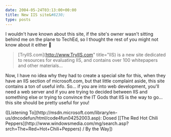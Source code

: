 ```yaml
---
date: 2004-05-24T03:13:00+00:00
title: New IIS site&#8230;
type: posts
---
```

I wouldn't have known about this site, if the site's owner wasn't sitting behind me on the plane to TechEd, so I thought the rest of you might not know about it either 🙂

> [TryIIS.com](http://www.TryIIS.com" title="IIS) is a new site dedicated to resources for evaluating IIS, and contains over 100 whitepapers and other materials...

Now, I have no idea why they had to create a special site for this, when they have an IIS section of microsoft.com, but that little complaint aside, this site contains a ton of useful info. So... if you are into web development, you'll need a web server and if you are trying to decided between IIS and something else or trying to convince the IT Gods that IIS is the way to go... this site should be pretty useful for you!

<div class="media">
  ([Listening To](http://msdn.microsoft.com/library/en-us/dncodefun/html/code4fun04252003.asp): Dosed [[The Red Hot Chili Peppers](http://www.windowsmedia.com/mg/search.asp?srch=The+Red+Hot+Chili+Peppers) / By the Way])
</div>
